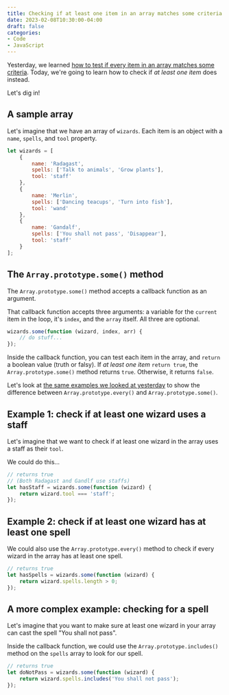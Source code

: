 ```yaml
---
title: Checking if at least one item in an array matches some criteria with the vanilla JS Array.prototype.some() method
date: 2023-02-08T10:30:00-04:00
draft: false
categories:
- Code
- JavaScript
---
```


Yesterday, we learned [how to test if every item in an array matches some criteria](/checking-if-every-item-an-array-matches-some-criteria-with-the-vanilla-js-array.prototype.every-method/). Today, we're going to learn how to check if _at least one item_ does instead.

Let's dig in!

## A sample array

Let's imagine that we have an array of `wizards`. Each item is an object with a `name`, `spells`, and `tool` property.

```js
let wizards = [
	{
		name: 'Radagast',
		spells: ['Talk to animals', 'Grow plants'],
		tool: 'staff'
	},
	{
		name: 'Merlin',
		spells: ['Dancing teacups', 'Turn into fish'],
		tool: 'wand'
	},
	{
		name: 'Gandalf',
		spells: ['You shall not pass', 'Disappear'],
		tool: 'staff'
	}
];
```

## The `Array.prototype.some()` method

The `Array.prototype.some()` method accepts a callback function as an argument. 

That callback function accepts three arguments: a variable for the `current` item in the loop, it's `index`, and the `array` itself. All three are optional.

```js
wizards.some(function (wizard, index, arr) {
	// do stuff...
});
```

Inside the callback function, you can test each item in the array, and `return` a boolean value (truth or falsy). If _at least one item_ `return true`, the `Array.prototype.some()` method returns `true`. Otherwise, it returns `false`.

Let's look at [the same examples we looked at yesterday](/checking-if-every-item-an-array-matches-some-criteria-with-the-vanilla-js-array.prototype.every-method/) to show the difference between `Array.prototype.every()` and `Array.prototype.some()`.

## Example 1: check if at least one wizard uses a staff

Let's imagine that we want to check if at least one wizard in the array uses a staff as their `tool`.

We could do this...

```js
// returns true
// (Both Radagast and Gandlf use staffs)
let hasStaff = wizards.some(function (wizard) {
	return wizard.tool === 'staff';
});
```

## Example 2: check if at least one wizard has at least one spell

We could also use the `Array.prototype.every()` method to check if every wizard in the array has at least one spell.

```js
// returns true
let hasSpells = wizards.some(function (wizard) {
	return wizard.spells.length > 0;
});
```

## A more complex example: checking for a spell

Let's imagine that you want to make sure at least one wizard in your array can cast the spell "You shall not pass".

Inside the callback function, we could use the `Array.prototype.includes()` method on the `spells` array to look for our spell.

```js
// returns true
let doNotPass = wizards.some(function (wizard) {
	return wizard.spells.includes('You shall not pass');
});
```